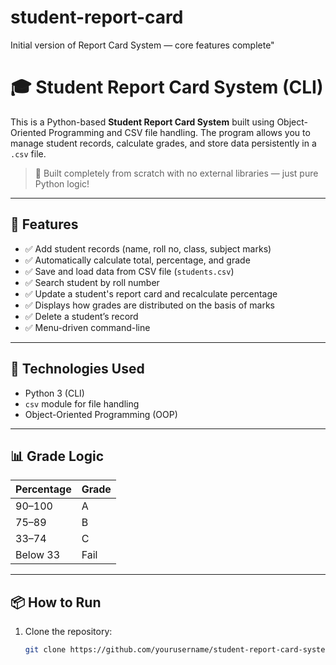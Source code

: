 # student-report-card
Initial version of Report Card System — core features complete"
# 🎓 Student Report Card System (CLI)

This is a Python-based **Student Report Card System** built using Object-Oriented Programming and CSV file handling. The program allows you to manage student records, calculate grades, and store data persistently in a `.csv` file.

> 🔨 Built completely from scratch with no external libraries — just pure Python logic!

---

## 🚀 Features

- ✅ Add student records (name, roll no, class, subject marks)
- ✅ Automatically calculate total, percentage, and grade
- ✅ Save and load data from CSV file (`students.csv`)
- ✅ Search student by roll number
- ✅ Update a student's report card and recalculate percentage
- ✅ Displays how grades are distributed on the basis of marks
- ✅ Delete a student’s record
- ✅ Menu-driven command-line
---

## 📂 Technologies Used

- Python 3 (CLI)
- `csv` module for file handling
- Object-Oriented Programming (OOP)

---

## 📊 Grade Logic

| Percentage | Grade |
|------------|-------|
| 90–100     | A     |
| 75–89      | B     |
| 33–74      | C     |
| Below 33   | Fail  |

---

## 📦 How to Run

1. Clone the repository:
   ```bash
   git clone https://github.com/yourusername/student-report-card-system.git
